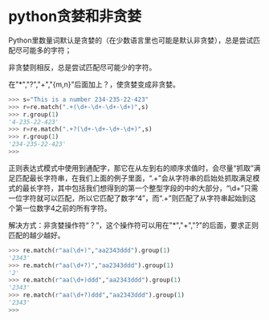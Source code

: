 # python贪婪和非贪婪

Python里数量词默认是贪婪的（在少数语言里也可能是默认非贪婪），总是尝试匹配尽可能多的字符；

非贪婪则相反，总是尝试匹配尽可能少的字符。

在"*","?","+","{m,n}"后面加上？，使贪婪变成非贪婪。

```python
>>> s="This is a number 234-235-22-423"
>>> r=re.match(".+(\d+-\d+-\d+-\d+)",s)
>>> r.group(1)
'4-235-22-423'
>>> r=re.match(".+?(\d+-\d+-\d+-\d+)",s)
>>> r.group(1)
'234-235-22-423'
>>> 
```

正则表达式模式中使用到通配字，那它在从左到右的顺序求值时，会尽量“抓取”满足匹配最长字符串，在我们上面的例子里面，“.+”会从字符串的启始处抓取满足模式的最长字符，其中包括我们想得到的第一个整型字段的中的大部分，“\d+”只需一位字符就可以匹配，所以它匹配了数字“4”，而“.+”则匹配了从字符串起始到这个第一位数字4之前的所有字符。

解决方式：非贪婪操作符“？”，这个操作符可以用在"*","+","?"的后面，要求正则匹配的越少越好。


```python
>>> re.match(r"aa(\d+)","aa2343ddd").group(1)
'2343'
>>> re.match(r"aa(\d+?)","aa2343ddd").group(1)
'2'
>>> re.match(r"aa(\d+)ddd","aa2343ddd").group(1) 
'2343'
>>> re.match(r"aa(\d+?)ddd","aa2343ddd").group(1)
'2343'
>>> 
```


